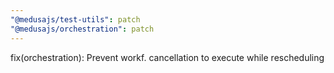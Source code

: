 ```yaml
---
"@medusajs/test-utils": patch
"@medusajs/orchestration": patch
---
```


fix(orchestration): Prevent workf. cancellation to execute while rescheduling
